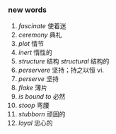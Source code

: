 ### new words

1. _fascinate_ 使着迷
2. _ceremony_ 典礼
3. _plot_ 情节
4. _inert_ 惰性的
5. _structure_ 结构 _structural_ 结构的
6. _perservere_ 坚持；持之以恒 vi.
7. _perserve_ 坚持
8. _flake_ 薄片
9. _is bound to_ 必然
10. _stoop_ 弯腰
11. _stubborn_ 顽固的
12. _loyal_ 忠心的
